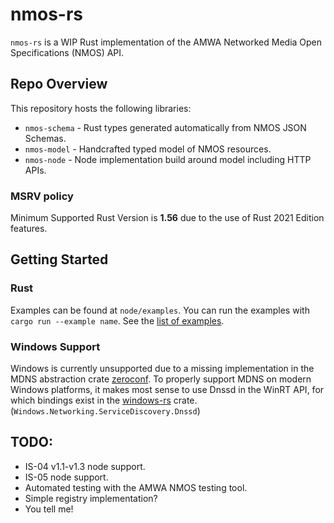 # nmos-rs

`nmos-rs` is a WIP Rust implementation of the AMWA Networked Media Open Specifications (NMOS) API.

## Repo Overview

This repository hosts the following libraries:

  - `nmos-schema` - Rust types generated automatically from NMOS JSON Schemas.
  - `nmos-model` - Handcrafted typed model of NMOS resources.
  - `nmos-node` - Node implementation build around model including HTTP APIs.

### MSRV policy

Minimum Supported Rust Version is **1.56** due to the use of Rust 2021 Edition features.

## Getting Started

### Rust

Examples can be found at `node/examples`. You can run the examples with `cargo run --example name`. See the [list of examples](node/examples).

### Windows Support

Windows is currently unsupported due to a missing implementation in the MDNS abstraction crate [zeroconf][zeroconf].
To properly support MDNS on modern Windows platforms, it makes most
sense to use Dnssd in the WinRT API, for which bindings exist in the
[windows-rs][windows-rs] crate. (``Windows.Networking.ServiceDiscovery.Dnssd``)

## TODO:
- IS-04 v1.1-v1.3 node support.
- IS-05 node support.
- Automated testing with the AMWA NMOS testing tool.
- Simple registry implementation?
- You tell me!

[zeroconf]: https://crates.io/crates/zeroconf
[windows-rs]: https://crates.io/crates/windows
